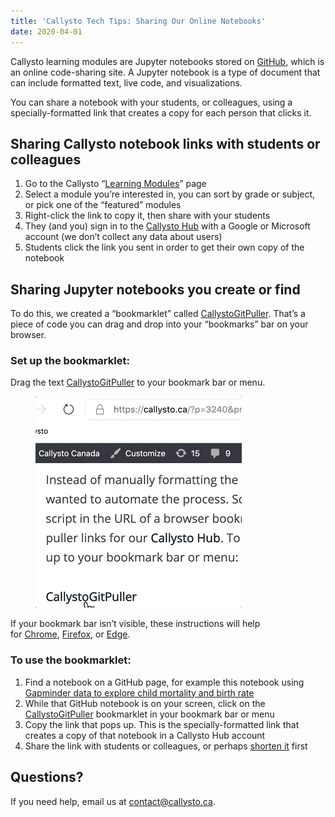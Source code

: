 ```yaml
---
title: 'Callysto Tech Tips: Sharing Our Online Notebooks'
date: 2020-04-01
---
```

<p>Callysto learning modules are Jupyter notebooks stored on <a href="https://github.com/callysto" target="_blank" rel="noopener">GitHub</a>, which is an online code-sharing site. A Jupyter notebook is a type of document that can include formatted text, live code, and visualizations.</p>



<p>You can share a notebook with your students, or colleagues, using a specially-formatted link that creates a copy for each person that clicks it.</p>



<h2 class="wp-block-heading">Sharing Callysto notebook links with students or colleagues</h2>



<ol><li>Go to the Callysto “<a href="https://www.callysto.ca/learning_modules/" target="_blank" rel="noopener">Learning Modules</a>” page</li><li>Select a module you’re interested in, you can sort by grade or subject, or pick one of the “featured” modules</li><li>Right-click the link to copy it, then share with your students</li><li>They (and you) sign in to the <a href="http://hub.callysto.ca/" target="_blank" rel="noopener">Callysto Hub</a> with a Google or Microsoft account (we don’t collect any data about users)</li><li>Students click the link you sent in order to get their own copy of the notebook</li></ol>



<h2 class="wp-block-heading"><b>Sharing Jupyter notebooks you create or find</b></h2>



<p>To do this, we created a “bookmarklet” called <a href="javascript:(function(){var url=location.href;var res=url.split(&quot;/&quot;);var site=res[2];var user=res[3];var repo=res[4];var treeBlob=res[5];var branch=res[6];var nbgitputllerUrl=&quot;https://hub.callysto.ca/jupyter/hub/user-redirect/git-pull?repo=&quot;;if(site==&quot;github.com&quot;){if(treeBlob){var subPath=url.substring(url.indexOf(branch)+branch.length+1);nbgitputllerUrl+=encodeURIComponent(&quot;https://github.com/&quot;+user+&quot;/&quot;)+repo+&quot;&amp;branch=&quot;+branch+&quot;&amp;subPath=&quot;+subPath+&quot;&amp;depth=1&quot;;}else{nbgitputllerUrl+=url;}}window.prompt(&quot;Callysto nbgitpuller link&quot;,nbgitputllerUrl);})();">CallystoGitPuller</a>. That’s a piece of code you can drag and drop into your “bookmarks” bar on your browser.</p>



<h3 class="wp-block-heading"><strong>Set up the bookmarklet:</strong></h3>



<p>Drag the text <a href="javascript:(function(){var url=location.href;var res=url.split(&quot;/&quot;);var site=res[2];var user=res[3];var repo=res[4];var treeBlob=res[5];var branch=res[6];var nbgitputllerUrl=&quot;https://hub.callysto.ca/jupyter/hub/user-redirect/git-pull?repo=&quot;;if(site==&quot;github.com&quot;){if(treeBlob){var subPath=url.substring(url.indexOf(branch)+branch.length+1);nbgitputllerUrl+=encodeURIComponent(&quot;https://github.com/&quot;+user+&quot;/&quot;)+repo+&quot;&amp;branch=&quot;+branch+&quot;&amp;subPath=&quot;+subPath+&quot;&amp;depth=1&quot;;}else{nbgitputllerUrl+=url;}}window.prompt(&quot;Callysto nbgitpuller link&quot;,nbgitputllerUrl);})();">CallystoGitPuller</a>&nbsp;to your bookmark bar or menu.</p>



<figure class="wp-block-image"><img decoding="async" src="add_bookmarklet.gif" alt="How to add GitPuller to your bookmark bar"></figure>



<p>If your bookmark bar isn’t visible, these instructions will help for&nbsp;<a href="https://support.google.com/chrome/answer/188842" target="_blank" rel="noopener">Chrome</a>,&nbsp;<a href="https://support.mozilla.org/en-US/kb/bookmarks-toolbar-display-favorite-websites" target="_blank" rel="noopener">Firefox</a>,&nbsp;or&nbsp;<a href="https://support.microsoft.com/en-us/help/4028699/microsoft-edge-see-your-favorites-bar" target="_blank" rel="noopener">Edge</a>.</p>



<h3 class="wp-block-heading">To use the bookmarklet:</h3>



<ol><li>Find a notebook on a GitHub page, for example this notebook using <a rel="noopener" href="https://github.com/misterhay/Interesting-Problems/blob/master/gapminder-ifm-tfr.ipynb" target="_blank">Gapminder data to explore child mortality and birth rate</a></li><li>While that GitHub notebook is on your screen, click on the <a href="javascript:(function(){var url=location.href;var res=url.split(&quot;/&quot;);var site=res[2];var user=res[3];var repo=res[4];var treeBlob=res[5];var branch=res[6];var nbgitputllerUrl=&quot;https://hub.callysto.ca/jupyter/hub/user-redirect/git-pull?repo=&quot;;if(site==&quot;github.com&quot;){if(treeBlob){var subPath=url.substring(url.indexOf(branch)+branch.length+1);nbgitputllerUrl+=encodeURIComponent(&quot;https://github.com/&quot;+user+&quot;/&quot;)+repo+&quot;&amp;branch=&quot;+branch+&quot;&amp;subPath=&quot;+subPath+&quot;&amp;depth=1&quot;;}else{nbgitputllerUrl+=url;}}window.prompt(&quot;Callysto nbgitpuller link&quot;,nbgitputllerUrl);})();">CallystoGitPuller</a> bookmarklet in your bookmark bar or menu</li><li>Copy the link that pops up. This is the specially-formatted link that creates a copy of that notebook in a Callysto Hub account</li><li>Share the link with students or colleagues, or perhaps&nbsp;<a rel="noopener" href="https://bitly.com/blog/how-do-i-shorten-a-url/" target="_blank">shorten it</a> first</li></ol>



<h2 class="wp-block-heading">Questions?</h2>



<p>If you need help, email us at&nbsp;<a href="mailto:contact@callysto.ca" target="_blank" rel="noopener">contact@callysto.ca</a>.</p>

